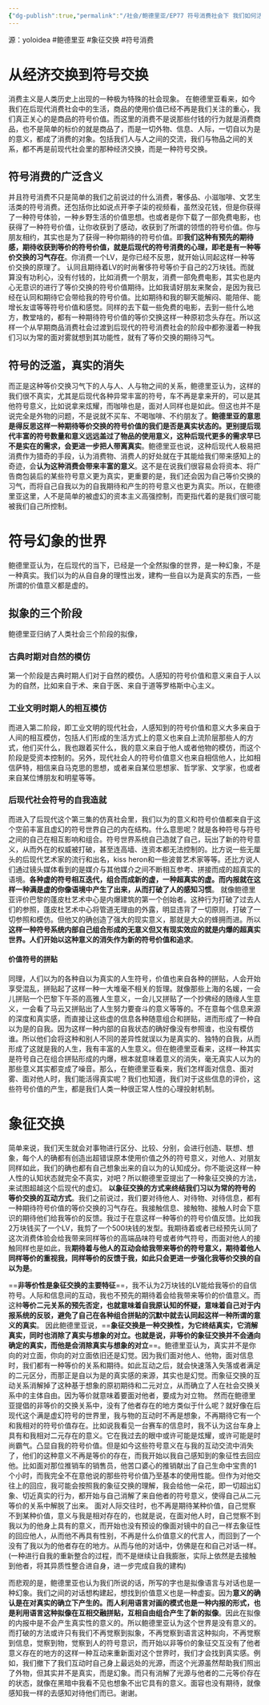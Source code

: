 ```yaml
---
{"dg-publish":true,"permalink":"/社会/鲍德里亚/EP77 符号消费社会下 我们如何活得真实｜鲍德里亚 象征交互/","dgPassFrontmatter":true}
---
```


源：yoloidea
#鲍德里亚 #象征交换 #符号消费 
# 从经济交换到符号交换
消费主义是人类历史上出现的一种极为特殊的社会现象。
在鲍德里亚看来，如今我们在后现代消费社会中的生活，商品的使用价值已经不再是我们关注的重心，我们真正关心的是商品的符号价值。而这里的消费不是说那些付钱的行为就是消费商品，也不是简单的标价的就是商品了，而是一切外物、信息、人际，一切自以为是的意义，都成了消费的对象。包括我们人与人之间的交流，我们与物品之间的关系，都不再是前现代社会里的那种经济交换，而是一种符号交换。
## 符号消费的广泛含义
并且符号消费不只是简单的我们之前说过的什么消费，奢侈品、小滋咖啡、文艺生活类的符号消费。还包括你比如说点开李子柒的视频看，虽然没花钱，但是你获得了一种符号体验，一种乡野生活的价值思想。也或者是你下载了一部免费电影，也获得了一种符号价值，让你收获到了感动，收获到了所谓的领悟的符号价值。你与朋友相约，其实也是为了获得一种你期待的符号价值。即**我们这种有预先的期待感，期待收获到等价的符号价值，就是后现代的符号消费的心理，即老是有一种等价交换的习气存在**。你消费一个LV，是你已经不反思，就开始认同起这样一种等价交换的原理了。 认同且期待着LV的时尚奢侈符号等价于自己的2万块钱。而就算没有功利心，没有付钱的，比如消费一个朋友，消费一部免费电影，其实也是内心无意识的进行了等价交换的符号价值期待。比如我请好朋友来聚会，是因为我已经在认同和期待它会带给我的符号价值。比如期待和我的聊天能解闷、能陪伴、能增长友谊等等符号价值和感觉。同样的去下载一些免费的电影，去到一些什么地方，教堂啥的，都有一种期待符号价值的等价交换这样一种原初念头存在。所以这样一个从早期商品消费社会过渡到后现代的符号消费社会的阶段中都弥漫着一种我们习以为常的面对雾就想到其功能性，就有了等价交换的期待习气。
## 符号的泛滥，真实的消失
而正是这种等价交换习气下的人与人、人与物之间的关系，鲍德里亚认为，这样的我们很不真实，尤其是后现代各种异常丰富的符号，车不再是拿来开的，可以是其他符号意义，比如说拿来炫耀，而咖啡也是，面对人同样也是如此。但这也并不是说完全是外物的问题，不是说就不买车、不喝咖啡、不约朋友了。**鲍德里亚的意思是得反思这样一种期待等价交换的符号价值的我们是否是真实状态的。更别提后现代丰富的符号数量和意义远远盖过了物品的使用意义，这种后现代更多的需求早已不是实在的需求，会更进一步把人带离真实**。鲍德里亚也说，这种后现代人极易把消费作为猎奇的手段，认为消费物、消费人的好处就在于其能给我们带来感知上的奇迹，会**认为这种消费会带来丰富的意义**。这不是在说我们很容易会将资本、将广告商包装后的某些符号意义更为真实，更重要的是，我们还会因为自己等价交换的习气，而将自己自我以为的自我期待和产生的符号意义也更为真实。所以，在鲍德里亚这里，人不是简单的被虚幻的资本主义高强控制，而更指代着的是我们很可能被我们自己所控制。
# 符号幻象的世界
鲍德里亚认为，在后现代的当下，已经是一个全然拟像的世界，是一种幻象，不是一种真实。我们以为的从自自身的理性出发，建构一些自以为是真实的东西，一些所谓的价值意义都是虚的。
## 拟象的三个阶段
鲍德里亚归纳了人类社会三个阶段的拟像，
### 古典时期对自然的模仿
第一个阶段是古典时期人们对于自然的模仿。人感知的符号价值和意义来自于人以为的自然，比如来自于术、来自于医、来自于道等罗格斯中心主义。
### 工业文明时期人的相互模仿
而进入第二阶段，即工业文明的现代社会，人感知到的符号价值和意义大多来自于人间的相互模仿，包括人们形成的生活方式上的意义也来自上流阶层那些人的方式，他们买什么，我也跟着买什么，我的意义来自于他人或者他物的模仿，而这个阶段是受资本控制的。另外，现代社会人的符号价值意义也来自相信他人，比如相信萨特，相信来自马克思的思想，或者来自某位思想家、哲学家、文学家，也或者来自某位博朋友和明星等等。 
### 后现代社会符号的自我造就
而进入了后现代这个第三集的仿真社会里，我们以为的意义和符号价值都来自于这个空前丰富且虚幻的符号世界自己的内在结构。什么意思呢？就是各种符号与符号之间的自己在相互影响和组合。符号世界系统自己造就了自己，玩出了新的符号意义，从而外在的权威被打破，甚至连高墙、连资本都无法控制的。比方说一些无厘头的后现代艺术家的流行和出名，kiss heron和一些波普艺术家等等。还比方说人们通过镜头媒体看到的是媒介与其他媒介之间不断相互参考、拼接而成的超真实的语境。**各种虚的符号相互迭代，组合而成新的虚，一种超真实的虚。而内报就在这样一种满是虚的你像语境中产生了出来，从而打破了人的感知习惯**。 
就像鲍德里亚评价巴黎的蓬皮杜艺术中心是内爆建筑的第一个创始者。这种行为打破了过去人们的参照，蓬皮杜艺术中心将管道无理由的外露，明显违背了一切原则，打破了一切参照和模仿。但他又的确创造了强大的现实意义，那就是大众的蜂拥而进。所以**这样一种符号系统内部自己组合形成的无意义但又有现实效应的就是内爆的超真实世界。人们开始以这种意义的消失作为新的符号价值和追求**。 
#### 价值符号的拼贴
同理，人们以为的各种自以为真实的人生符号，价值也来自各种的拼贴，人会开始享受混乱，拼贴起了这样一种一大堆毫不相关的哲理。就像那些上海的名媛，一会儿拼贴一个巴黎下午茶的高雅人生意义，一会儿又拼贴了一个抄佛经的随缘人生意义，一会看了马云又拼贴出了人生努力要奋斗的意义等等的。不在意每个信息来源的深度和真实感，而直接让这些虚的信息各种随意组合和拼贴，进而形成了一种自以为是的自我。因为这样一种内部的自我状态的确好像没有参照谁，也没有模仿谁。所以他们会将这种和别人不同的差异性就误以为是真实的、独特的自我，从而形成了这就是我的人生，我有丰富的人生意义。但在鲍德里亚看来，这样一种其实是符号自己在组合拼贴形成的内爆，根本就意味着意义的消失，毫无真实人以为的那些意义其实都变成了噪音。那么，在鲍德里亚看来，我们怎样面对信息、面对雾、面对他人时，我们能活得真实呢？我们也知道，我们对于这些信息的评价，这些符号价值的产生，都是我们人类一种很正常人性的心理投射机制。
# 象征交换
简单来说，我们天生就会对事物进行区分、比较、分别，会进行创造、联想、想象，每个人的确都有创造出超错误原本使用价值之外的符号意义，对他人、对朋友同样如此，我们的确也都有自己想象出来的自以为的认知成分。你不能说这样一种人性的认知状态就完全不真实，对吧？所以鲍德里亚提出了一种象征交换的方法，来试图超越这个后现代的虚幻。  **以象征交换的方式来终结我们习以为常的符号的等价交换的互动方式**。我们之前说过，我们要对待他人、对待物、对待信息，都有一种期待符号价值的等价交换的习气存在。我接触信息、接触物、接触人时会下意识的期待他们给我等价的反馈。我过于在意这样一种等价的符号价值反馈。比如我2万块钱买了一个LV，我剪了一个500块钱的发型。我期待着或者已经预先认同了这次消费体验会给我带来同样等价的高端品味符号或者帅气符号，而面对他人的接触同样也是如此，我**期待着与他人的互动会给我带来等价的符号意义，期待着他人同样等价的重视我，同样等价的反馈于我，如此只会更进一步强化我等价交换的自以为是**。 

==**非等价性是象征交换的主要特征**==，我不认为2万块钱的LV能给我等价的自信符号。人际和信息间的互动，我也不预先的期待着会给我带来等价的价值意义。而这种**等价二元关系的预先否定，也就意味着自我原认知的怀疑，意味着自己对于内报系统的反驳，避免了自己在各种组合拼贴的沉默中就去认同起这样一种所谓的意义的真实**。 
因此鲍德里亚说，==**象征交换是一种交换性，为它终结真实，它消解真实，同时也消除了真实与想象的对立。也就是说，非等价的象征交换并不会通向确定的真实，而他是会消除真实与想象的对立**==。鲍德里亚认为，真实并不是你向的对立面，你向的对立面依旧还是幻觉。因为我们面对他人、他物，面对信息时，我们都有一种等价的关系和期待。如此互动之后，就会快速落入失落或者满足的二元区分，而那正是自以为是的真实感的来源，其实也是幻觉。而象征交换的互动关系消解掉了这种基于想象的原初期待和二元对立，从而确立了人在社会交换关系中的主体自由。因为等价就意味着要面对他者，要成为对立物。
然而在鲍德里亚提倡的非等价的交换关系中，没有了他者存在的地方类似于什么呢？就好像在后现代这个满是虚幻符号的世界里，我与物的互动时不再是想象，不再期待它有一个和我相对的符号价值存在。比如说我看见一台赛车的信息时，我不认为这台车身上具有和我相对二元存在的意义。它在我过去的眼中或许可能是炫耀，或许可能是时尚霸气。凸显自我的符号价值。但是如今这些符号意义在与我的互动交流中消失了，他们的这种意义不再是等价的存在，而我开始以我自己感知到的象征性去回应他。比如面对那位推销车的销售员，他苦口婆心的推销献出了自己生命中宝贵的1个小时，而我完全不在意他说的那些符号价值乃至基本的使用性能。但作为对他交往上的回应，我可能会按照我的象征交换的理解，我会给他一朵花，即一切超出幻象、切近真实的行为，都开始与自己消解了来自他者的符号意义，使得自己从二元等价的关系中解脱了出来。 
面对人际交往时，也不再是期待某种价值，自己觉察不到某种价值，意义与我是相对存在的，也就是说，在面对他人时，自己觉察不到我以为的他身上具有的意义，而开始也没有预设的像面对镜中的自己一样去象征性的回应他人，从而他不再具有性别，不再是什么价值意义的代言人，而回到了一个没有了我以为的他者存在的地方。从而与他的对话中，仿佛是在和自己对话一样。
(一种进行自我的重新整合的过程，而不是继续让自我膨胀，实际上依然是去接触到他者，将其异质性整合进自身，进一步完成自我的建构)

而悲观的是，鲍德里亚也认为我们所说的话，所写的字也是拟像语言与对话也是一种幻象。我们之间的对话想构建起，想找到价值意义也是一种虚妄。因为**意义的确认是在对真实的确立下产生的。而人利用语言对画的模式也是一种内报的形式，也是利用语言这种拟像在互相交融拼贴，互相自由组合产生了新的拟像**。因此在拟像的内报中是不会产生真实性的意义的。所以鲍德里亚认为这个世界是没有意义的。 而打破的方法或许只有我们不再觉察到拟象，不再觉察到语言这种拟向，不再觉察到信息，觉察到物，觉察到人的符号意识，而开始以非等价的象征交互没有了他者意义存在的地方的这样一种互动来重新面对这个世界时，我们才会找到真实感。例如，我们撤下了我们互动时自己身上最远处的光源，而这个光源虽然帮助我们照出了外物，但其实并不是真实，而是幻象。而只有消解了光源与他者的二元等价存在的状态，就像在黑暗中我看不见也想象不出它具有的意义。面容也没有期待，就像感知我一样的去感知对待他们而已。谢谢。